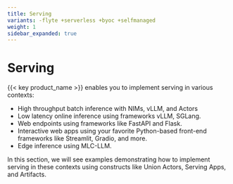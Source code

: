 ```yaml
---
title: Serving
variants: -flyte +serverless +byoc +selfmanaged
weight: 1
sidebar_expanded: true
---
```


# Serving

{{< key product_name >}} enables you to implement serving in various contexts:

- High throughput batch inference with NIMs, vLLM, and Actors
- Low latency online inference using frameworks vLLM, SGLang.
- Web endpoints using frameworks like FastAPI and Flask.
- Interactive web apps using your favorite Python-based front-end frameworks like
  Streamlit, Gradio, and more.
- Edge inference using MLC-LLM.

In this section, we will see examples demonstrating how to implement serving
in these contexts using constructs like Union Actors, Serving Apps, and
Artifacts.
